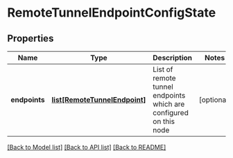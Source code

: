 # RemoteTunnelEndpointConfigState

## Properties
Name | Type | Description | Notes
------------ | ------------- | ------------- | -------------
**endpoints** | [**list[RemoteTunnelEndpoint]**](RemoteTunnelEndpoint.md) | List of remote tunnel endpoints which are configured on this node | [optional] 

[[Back to Model list]](../README.md#documentation-for-models) [[Back to API list]](../README.md#documentation-for-api-endpoints) [[Back to README]](../README.md)

